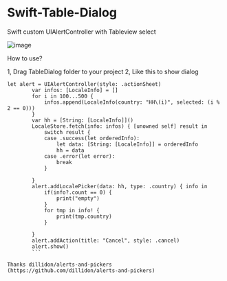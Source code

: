 # Swift-Table-Dialog
Swift custom UIAlertController with Tableview select

![image](https://github.com/qinzhe/Swift-Table-Dialog/blob/master/QQ20180502-195630-HD.gif)

How to use?

1, Drag TableDialog folder to your project
2, Like this to show dialog
```
let alert = UIAlertController(style: .actionSheet)
        var infos: [LocaleInfo] = []
        for i in 100...500 {
            infos.append(LocaleInfo(country: "HH\(i)", selected: (i % 2 == 0)))
        }
        var hh = [String: [LocaleInfo]]()
        LocaleStore.fetch(info: infos) { [unowned self] result in
            switch result {
            case .success(let orderedInfo):
                let data: [String: [LocaleInfo]] = orderedInfo
                hh = data
            case .error(let error):
                break
            }
            
        }
        alert.addLocalePicker(data: hh, type: .country) { info in
            if(info?.count == 0) {
                print("empty")
            }
            for tmp in info! {
                print(tmp.country)
            }
            
        }
        alert.addAction(title: "Cancel", style: .cancel)
        alert.show()
        ```
        
Thanks dillidon/alerts-and-pickers (https://github.com/dillidon/alerts-and-pickers)
